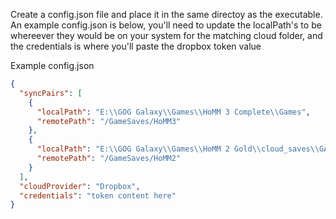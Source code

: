 Create a config.json file and place it in the same directoy as the executable. An example config.json is below, you'll need to update the localPath's to be whereever they would be on your system for the matching cloud folder, and the credentials is where you'll paste the dropbox token value


Example config.json
```json
{
  "syncPairs": [
    {
      "localPath": "E:\\GOG Galaxy\\Games\\HoMM 3 Complete\\Games",
      "remotePath": "/GameSaves/HoMM3"
    },
    {
      "localPath": "E:\\GOG Galaxy\\Games\\HoMM 2 Gold\\cloud_saves\\GAMES",
      "remotePath": "/GameSaves/HoMM2"
    }
  ],
  "cloudProvider": "Dropbox",
  "credentials": "token content here"
}
```